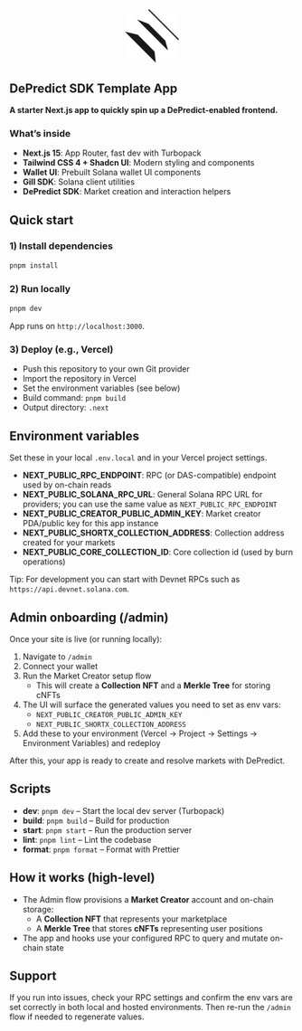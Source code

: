 <p align="center">
  <img src="img/logomark.png" alt="DePredict" width="96" />
</p>

## DePredict SDK Template App

**A starter Next.js app to quickly spin up a DePredict-enabled frontend.**

### What’s inside

- **Next.js 15**: App Router, fast dev with Turbopack
- **Tailwind CSS 4 + Shadcn UI**: Modern styling and components
- **Wallet UI**: Prebuilt Solana wallet UI components
- **Gill SDK**: Solana client utilities
- **DePredict SDK**: Market creation and interaction helpers

## Quick start

### 1) Install dependencies

```bash
pnpm install
```

### 2) Run locally

```bash
pnpm dev
```

App runs on `http://localhost:3000`.

### 3) Deploy (e.g., Vercel)

- Push this repository to your own Git provider
- Import the repository in Vercel
- Set the environment variables (see below)
- Build command: `pnpm build`
- Output directory: `.next`

## Environment variables

Set these in your local `.env.local` and in your Vercel project settings.

- **NEXT_PUBLIC_RPC_ENDPOINT**: RPC (or DAS-compatible) endpoint used by on-chain reads
- **NEXT_PUBLIC_SOLANA_RPC_URL**: General Solana RPC URL for providers; you can use the same value as `NEXT_PUBLIC_RPC_ENDPOINT`
- **NEXT_PUBLIC_CREATOR_PUBLIC_ADMIN_KEY**: Market creator PDA/public key for this app instance
- **NEXT_PUBLIC_SHORTX_COLLECTION_ADDRESS**: Collection address created for your markets
- **NEXT_PUBLIC_CORE_COLLECTION_ID**: Core collection id (used by burn operations)

Tip: For development you can start with Devnet RPCs such as `https://api.devnet.solana.com`.

## Admin onboarding (/admin)

Once your site is live (or running locally):

1. Navigate to `/admin`
2. Connect your wallet
3. Run the Market Creator setup flow
   - This will create a **Collection NFT** and a **Merkle Tree** for storing cNFTs
4. The UI will surface the generated values you need to set as env vars:
   - `NEXT_PUBLIC_CREATOR_PUBLIC_ADMIN_KEY`
   - `NEXT_PUBLIC_SHORTX_COLLECTION_ADDRESS`
5. Add these to your environment (Vercel → Project → Settings → Environment Variables) and redeploy

After this, your app is ready to create and resolve markets with DePredict.

## Scripts

- **dev**: `pnpm dev` – Start the local dev server (Turbopack)
- **build**: `pnpm build` – Build for production
- **start**: `pnpm start` – Run the production server
- **lint**: `pnpm lint` – Lint the codebase
- **format**: `pnpm format` – Format with Prettier

## How it works (high-level)

- The Admin flow provisions a **Market Creator** account and on-chain storage:
  - A **Collection NFT** that represents your marketplace
  - A **Merkle Tree** that stores **cNFTs** representing user positions
- The app and hooks use your configured RPC to query and mutate on-chain state

## Support

If you run into issues, check your RPC settings and confirm the env vars are set correctly in both local and hosted environments. Then re-run the `/admin` flow if needed to regenerate values.